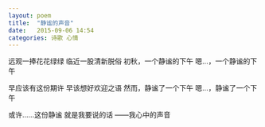 ```yaml
---
layout: poem
title:  "静谧的声音"
date:   2015-09-06 14:54
categories: 诗歌 心情
---
```


远观一捧花花绿绿
临近一股清新脱俗
初秋，一个静谧的下午
嗯…，一个静谧的下午

早应该有这份期许
早该想好欢迎之语
然而，静谧了一个下午
嗯…，静谧了一个下午

或许……这份静谧
就是我要说的话
——我心中的声音

